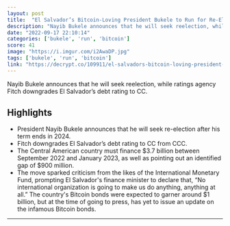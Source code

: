 ```yaml
---
layout: post
title:  "El Salvador’s Bitcoin-Loving President Bukele to Run for Re-Election, while ratings agency Fitch downgrades El Salvador’s debt rating to CC"
description: "Nayib Bukele announces that he will seek reelection, while ratings agency Fitch downgrades El Salvador’s debt rating to CC."
date: "2022-09-17 22:10:14"
categories: ['bukele', 'run', 'bitcoin']
score: 41
image: "https://i.imgur.com/i2AwaDP.jpg"
tags: ['bukele', 'run', 'bitcoin']
link: "https://decrypt.co/109911/el-salvadors-bitcoin-loving-president-bukele-to-run-for-re-election"
---
```


Nayib Bukele announces that he will seek reelection, while ratings agency Fitch downgrades El Salvador’s debt rating to CC.

## Highlights

- President Nayib Bukele announces that he will seek re-election after his term ends in 2024.
- Fitch downgrades El Salvador’s debt rating to CC from CCC.
- The Central American country must finance $3.7 billion between September 2022 and January 2023, as well as pointing out an identified gap of $900 million.
- The move sparked criticism from the likes of the International Monetary Fund, prompting El Salvador's finance minister to declare that, “No international organization is going to make us do anything, anything at all.” The country's Bitcoin bonds were expected to garner around $1 billion, but at the time of going to press, has yet to issue an update on the infamous Bitcoin bonds.

---
